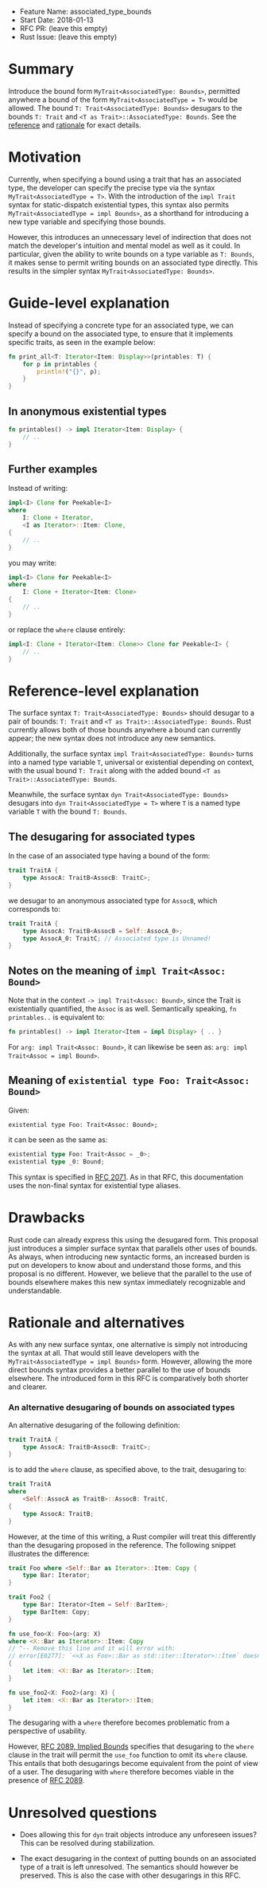 - Feature Name: associated_type_bounds
- Start Date: 2018-01-13
- RFC PR: (leave this empty)
- Rust Issue: (leave this empty)

# Summary
[summary]: #summary

Introduce the bound form `MyTrait<AssociatedType: Bounds>`, permitted anywhere
a bound of the form `MyTrait<AssociatedType = T>` would be allowed. The bound
`T: Trait<AssociatedType: Bounds>` desugars to the bounds `T: Trait` and
`<T as Trait>::AssociatedType: Bounds`.
See the [reference][reference-level-explanation] and [rationale][alternatives]
for exact details.

# Motivation
[motivation]: #motivation

Currently, when specifying a bound using a trait that has an associated
type, the developer can specify the precise type via the syntax
`MyTrait<AssociatedType = T>`. With the introduction of the `impl Trait`
syntax for static-dispatch existential types, this syntax also permits
`MyTrait<AssociatedType = impl Bounds>`, as a shorthand for introducing a
new type variable and specifying those bounds.

However, this introduces an unnecessary level of indirection that does not
match the developer's intuition and mental model as well as it could. In
particular, given the ability to write bounds on a type variable as `T: Bounds`,
it makes sense to permit writing bounds on an associated type directly.
This results in the simpler syntax `MyTrait<AssociatedType: Bounds>`.

# Guide-level explanation
[guide-level-explanation]: #guide-level-explanation

Instead of specifying a concrete type for an associated type, we can
specify a bound on the associated type, to ensure that it implements
specific traits, as seen in the example below:

```rust
fn print_all<T: Iterator<Item: Display>>(printables: T) {
    for p in printables {
        println!("{}", p);
    }
}
```

## In anonymous existential types

```rust
fn printables() -> impl Iterator<Item: Display> {
    // ..
}
```

## Further examples

Instead of writing:

```rust
impl<I> Clone for Peekable<I>
where
    I: Clone + Iterator,
    <I as Iterator>::Item: Clone,
{
    // ..
}
```

you may write:

```rust
impl<I> Clone for Peekable<I>
where
    I: Clone + Iterator<Item: Clone>
{
    // ..
}
```

or replace the `where` clause entirely:

```rust
impl<I: Clone + Iterator<Item: Clone>> Clone for Peekable<I> {
    // ..
}
```

# Reference-level explanation
[reference-level-explanation]: #reference-level-explanation

The surface syntax `T: Trait<AssociatedType: Bounds>` should desugar to a pair
of bounds: `T: Trait` and `<T as Trait>::AssociatedType: Bounds`.
Rust currently allows both of those bounds anywhere a bound can currently appear;
the new syntax does not introduce any new semantics.

Additionally, the surface syntax `impl Trait<AssociatedType: Bounds>` turns
into a named type variable `T`, universal or existential depending on context,
with the usual bound `T: Trait` along with the added bound
`<T as Trait>::AssociatedType: Bounds`.

Meanwhile, the surface syntax `dyn Trait<AssociatedType: Bounds>` desugars into
`dyn Trait<AssociatedType = T>` where `T` is a named type variable `T` with the
bound `T: Bounds`.

## The desugaring for associated types

In the case of an associated type having a bound of the form:

```rust
trait TraitA {
    type AssocA: TraitB<AssocB: TraitC>;
}
```

we desugar to an anonymous associated type for `AssocB`, which corresponds to:

```rust
trait TraitA {
    type AssocA: TraitB<AssocB = Self::AssocA_0>;
    type AssocA_0: TraitC; // Associated type is Unnamed!
}
```

## Notes on the meaning of `impl Trait<Assoc: Bound>`

Note that in the context `-> impl Trait<Assoc: Bound>`, since the Trait is
existentially quantified, the `Assoc` is as well. Semantically speaking,
`fn printables..` is equivalent to:

```rust
fn printables() -> impl Iterator<Item = impl Display> { .. }
```

For `arg: impl Trait<Assoc: Bound>`, it can likewise be seen as:
`arg: impl Trait<Assoc = impl Bound>`.

## Meaning of `existential type Foo: Trait<Assoc: Bound>`

Given:

```
existential type Foo: Trait<Assoc: Bound>;
```

it can be seen as the same as:

```rust
existential type Foo: Trait<Assoc = _0>;
existential type _0: Bound;
```

[RFC 2071]: https://github.com/rust-lang/rfcs/blob/master/text/2071-impl-trait-type-alias.md

This syntax is specified in [RFC 2071]. As in that RFC, this documentation
uses the non-final syntax for existential type aliases.

# Drawbacks
[drawbacks]: #drawbacks

Rust code can already express this using the desugared form. This proposal
just introduces a simpler surface syntax that parallels other uses of bounds.
As always, when introducing new syntactic forms, an increased burden is put on
developers to know about and understand those forms, and this proposal is no
different. However, we believe that the parallel to the use of bounds elsewhere
makes this new syntax immediately recognizable and understandable.

# Rationale and alternatives
[alternatives]: #rationale-and-alternatives

As with any new surface syntax, one alternative is simply not introducing
the syntax at all. That would still leave developers with the
`MyTrait<AssociatedType = impl Bounds>` form. However, allowing the more
direct bounds syntax provides a better parallel to the use of bounds elsewhere.
The introduced form in this RFC is comparatively both shorter and clearer.

### An alternative desugaring of bounds on associated types

[RFC 2089]: https://github.com/rust-lang/rfcs/blob/master/text/2089-implied-bounds.md

An alternative desugaring of the following definition:

```rust
trait TraitA {
    type AssocA: TraitB<AssocB: TraitC>;
}
```

is to add the `where` clause, as specified above, to the trait, desugaring to:

```rust
trait TraitA
where
    <Self::AssocA as TraitB>::AssocB: TraitC,
{
    type AssocA: TraitB;
}
```

However, at the time of this writing, a Rust compiler will treat this
differently than the desugaring proposed in the reference.
The following snippet illustrates the difference:

```rust
trait Foo where <Self::Bar as Iterator>::Item: Copy {
    type Bar: Iterator;
}

trait Foo2 {
    type Bar: Iterator<Item = Self::BarItem>;
    type BarItem: Copy;
}

fn use_foo<X: Foo>(arg: X)
where <X::Bar as Iterator>::Item: Copy
// ^-- Remove this line and it will error with:
// error[E0277]: `<<X as Foo>::Bar as std::iter::Iterator>::Item` doesn't implement `Copy`
{
    let item: <X::Bar as Iterator>::Item;
}

fn use_foo2<X: Foo2>(arg: X) {
    let item: <X::Bar as Iterator>::Item;
}
```

The desugaring with a `where` therefore becomes problematic from a perspective
of usability.

However, [RFC 2089, Implied Bounds][RFC 2089] specifies that desugaring to the
`where` clause in the trait will permit the `use_foo` function to omit its
`where` clause. This entails that both desugarings become equivalent from the
point of view of a user. The desugaring with `where` therefore becomes viable
in the presence of [RFC 2089].

# Unresolved questions
[unresolved]: #unresolved-questions

- Does allowing this for `dyn` trait objects introduce any unforeseen issues?
  This can be resolved during stabilization.

- The exact desugaring in the context of putting bounds on an associated type
  of a trait is left unresolved. The semantics should however be preserved.
  This is also the case with other desugarings in this RFC.

